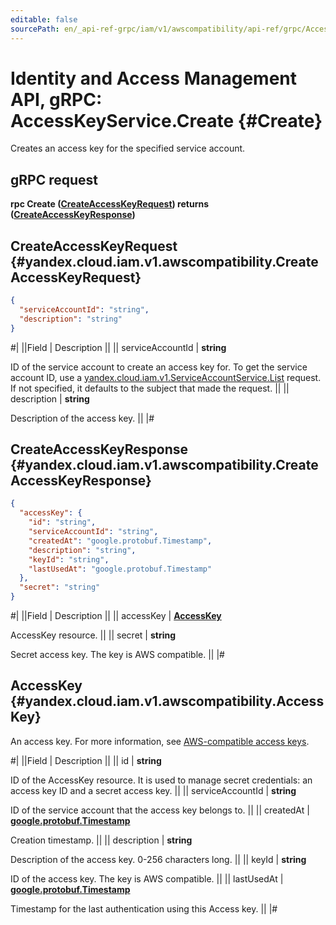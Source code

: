 ```yaml
---
editable: false
sourcePath: en/_api-ref-grpc/iam/v1/awscompatibility/api-ref/grpc/AccessKey/create.md
---
```


# Identity and Access Management API, gRPC: AccessKeyService.Create {#Create}

Creates an access key for the specified service account.

## gRPC request

**rpc Create ([CreateAccessKeyRequest](#yandex.cloud.iam.v1.awscompatibility.CreateAccessKeyRequest)) returns ([CreateAccessKeyResponse](#yandex.cloud.iam.v1.awscompatibility.CreateAccessKeyResponse))**

## CreateAccessKeyRequest {#yandex.cloud.iam.v1.awscompatibility.CreateAccessKeyRequest}

```json
{
  "serviceAccountId": "string",
  "description": "string"
}
```

#|
||Field | Description ||
|| serviceAccountId | **string**

ID of the service account to create an access key for.
To get the service account ID, use a [yandex.cloud.iam.v1.ServiceAccountService.List](/docs/iam/api-ref/grpc/ServiceAccount/list#List) request.
If not specified, it defaults to the subject that made the request. ||
|| description | **string**

Description of the access key. ||
|#

## CreateAccessKeyResponse {#yandex.cloud.iam.v1.awscompatibility.CreateAccessKeyResponse}

```json
{
  "accessKey": {
    "id": "string",
    "serviceAccountId": "string",
    "createdAt": "google.protobuf.Timestamp",
    "description": "string",
    "keyId": "string",
    "lastUsedAt": "google.protobuf.Timestamp"
  },
  "secret": "string"
}
```

#|
||Field | Description ||
|| accessKey | **[AccessKey](#yandex.cloud.iam.v1.awscompatibility.AccessKey)**

AccessKey resource. ||
|| secret | **string**

Secret access key.
The key is AWS compatible. ||
|#

## AccessKey {#yandex.cloud.iam.v1.awscompatibility.AccessKey}

An access key.
For more information, see [AWS-compatible access keys](/docs/iam/concepts/authorization/access-key).

#|
||Field | Description ||
|| id | **string**

ID of the AccessKey resource.
It is used to manage secret credentials: an access key ID and a secret access key. ||
|| serviceAccountId | **string**

ID of the service account that the access key belongs to. ||
|| createdAt | **[google.protobuf.Timestamp](https://developers.google.com/protocol-buffers/docs/reference/google.protobuf#timestamp)**

Creation timestamp. ||
|| description | **string**

Description of the access key. 0-256 characters long. ||
|| keyId | **string**

ID of the access key.
The key is AWS compatible. ||
|| lastUsedAt | **[google.protobuf.Timestamp](https://developers.google.com/protocol-buffers/docs/reference/google.protobuf#timestamp)**

Timestamp for the last authentication using this Access key. ||
|#